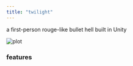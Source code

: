 ```yaml
---
title: "twilight"
---
```


a first-person rouge-like bullet hell built in Unity

![plot](/projects/imgs/demoTwilight.png)

### features
